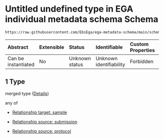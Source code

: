 # Untitled undefined type in EGA individual metadata schema Schema

```txt
https://raw.githubusercontent.com/EbiEga/ega-metadata-schema/main/schemas/EGA.individual.json#/properties/individualRelationships/items/allOf/1/anyOf/0/allOf/1
```



| Abstract            | Extensible | Status         | Identifiable            | Custom Properties | Additional Properties | Access Restrictions | Defined In                                                                           |
| :------------------ | :--------- | :------------- | :---------------------- | :---------------- | :-------------------- | :------------------ | :----------------------------------------------------------------------------------- |
| Can be instantiated | No         | Unknown status | Unknown identifiability | Forbidden         | Allowed               | none                | [EGA.individual.json\*](../../../schemas/EGA.individual.json "open original schema") |

## 1 Type

merged type ([Details](ega-6-properties-individual-relationships-items-allof-relationship-constraints-for-an-individual-anyof-allowed-relationships-of-type-referencedby-main-ones-allof-1.md))

any of

*   [Relationship target: sample](ega-4-definitions-relationship-target-sample.md "check type definition")

*   [Relationship source: submission](ega-4-definitions-relationship-source-submission.md "check type definition")

*   [Relationship source: protocol](ega-4-definitions-relationship-source-protocol.md "check type definition")
